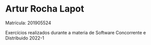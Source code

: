 # Artur Rocha Lapot
Matrícula: 201905524

Exercícios realizados durante a materia de Software Concorrente e Distribuido 2022-1
